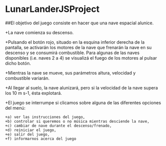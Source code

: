 # LunarLanderJSProject

##El objetivo del juego consiste en hacer que una nave espacial alunice.

+La nave comienza su descenso.

+Pulsando el botón rojo, situado en la esquina inferior derecha de la pantalla, se activarán los motores de la nave que frenarán la nave en su descenso y se consumirá combustible. Para algunas de las naves disponibles (i.e. naves 2 a 4) se visualizá el fuego de los motores al pulsar dicho botón.

+Mientras la nave se mueve, sus parámetros altura, velocidad y combustible variarán.

+Al llegar al suelo, la nave alunizará, pero si la velocidad de la nave supera los 10 m s-1, ésta explotará.

+El juego se interrumpe si clicamos sobre alguna de las diferentes opciones del menú:
						
	+a) ver las instrucciones del juego,
	+b) controlar si queremos o no música mientras desciende la nave,
	+c) cambiar de nave durante el descenso/frenado,
	+d) reiniciar el juego,
	+e) salir del juego,
	+f) informarnos acerca del juego
    
